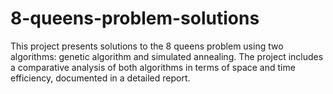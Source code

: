# 8-queens-problem-solutions
This project presents solutions to the 8 queens problem using two algorithms: genetic algorithm and simulated annealing. The project includes a comparative analysis of both algorithms in terms of space and time efficiency, documented in a detailed report.
